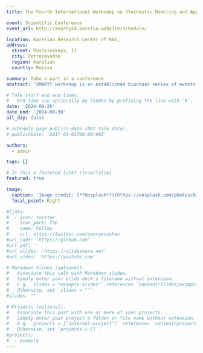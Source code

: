 ```yaml
---
title: The Fourth International Workshop on Stochastic Modeling and Applied Research of Technology (SMARTY 2024)

event: Scientific Conference
event_url: http://smarty24.karelia.website/schedule/

location: Karelian Research Center of RAS, 
address:
  street: Pushkinskaya, 11
  city: Petrozavodsk
  region: Karelian
  country: Russia

summary: Take a part in a conference
abstract: 'SMARTY workshop is an established biannual series of events that aim to bring together researchers working on the theoretical, algorithmic and methodological aspects of queueing theory, stochastic modeling and applied probability, focusing on applications of such methods across a broad spectrum of technical systems with primary interest in high-performance and distributed computing systems and, recently, modern computing trends such as quantum computing.'

# Talk start and end times.
#   End time can optionally be hidden by prefixing the line with `#`.
date: '2024-08-26'
date_end: '2024-08-30'
all_day: false

# Schedule page publish date (NOT talk date).
# publishDate: '2017-01-01T00:00:00Z'

authors:
  - admin

tags: []

# Is this a featured talk? (true/false)
featured: true

image:
  caption: 'Image credit: [**Unsplash**](https://unsplash.com/photos/bzdhc5b3Bxs)'
  focal_point: Right

#links:
#  - icon: twitter
#    icon_pack: fab
#    name: Follow
#    url: https://twitter.com/georgecushen
#url_code: 'https://github.com'
#url_pdf: ''
#url_slides: 'https://slideshare.net'
#url_video: 'https://youtube.com'

# Markdown Slides (optional).
#   Associate this talk with Markdown slides.
#   Simply enter your slide deck's filename without extension.
#   E.g. `slides = "example-slides"` references `content/slides/example-slides.md`.
#   Otherwise, set `slides = ""`.
#slides: ""

# Projects (optional).
#   Associate this post with one or more of your projects.
#   Simply enter your project's folder or file name without extension.
#   E.g. `projects = ["internal-project"]` references `content/project/deep-learning/index.md`.
#   Otherwise, set `projects = []`.
#projects:
#  - example
---
```

